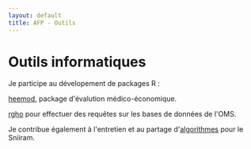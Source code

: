 ```yaml
---
layout: default
title: AFP - Outils
---
```


# Outils informatiques

Је participe au dévelopement de packages R :

[heemod](https://pierucci.github.io/heemod/), package d'évalution médico-économique.

[rgho](https://pierucci.github.io/rgho/) pour effectuer des requêtes sur les bases de données de l'OMS.

Je contribue également à l'entretien et au partage d'[algorithmes](https://github.com/pierucci/polymed) pour le Sniiram.
